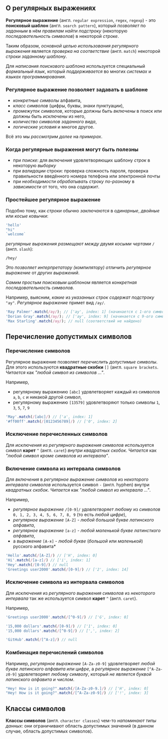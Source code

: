 
## О регулярных выражениях

**Регулярное выражение** (англ. `regular expression`, `regex`, `regexp`) - это **поисковый шаблон** (англ. `search pattern`), который *позволяет* по *заданным* в нём *правилам* *найти подстроку* (некоторую *последовательность символов*) в некоторой *строке*. 

Таким образом, *основной целью использования регулярного выражения* является *проверка на соответствие* (англ. `match`) некоторой *строки заданному шаблону*. 

Для *написания поискового шаблона* используется специальный *формальный язык*, который *поддерживается* во многих *системах* и *языках программирования*.

### Регулярное выражение позволяет задавать в шаблоне
* *конкретные символы* алфавита,
* *класс символов* (цифры, буквы, знаки пунктуации),
* *промежуток символов*, которые должны быть *включены* в поиск или должны быть *исключены* из него,
* *количество символов заданного вида*,
* *логические условия* и многое другое.

Всё это мы *рассмотрим далее* на *примерах*.

### Когда регулярные выражения могут быть полезны
* при *поиске*: для *включения* удовлетворяющих шаблону *строк* в некоторую *выборку*
* при *валидации* строки: проверка сложность пароля, проверка правильности введённого номера телефона или электронной почты
* при *необходимости обрабатывать строку по-разному* в *зависимости* от того, что она *содержит*.

### Простейшее регулярное выражение
Подобно тому, как *строки* обычно *заключаются* в *одинарные*, *двойные* или *косые ковычки*:
```javascript
'hello'
"hi"
`welcome`
```
*регулярные выражения размещают между двумя косыми чертами* `/` (англ. `slash`):
```regex
/hey/
```
Это *позволяет интерпретатору (компилятору) отличить регулярное выражение* от *других выражений*. 

*Самим простым поисковым шаблоном* является *конкретная последовательность символов*. 

Например, выясним, *какие* из *указанных строк содержат подстроку* `"ay"`. *Регулярное выражение* примет вид `/ay/`.
```js
'Ray Palmer'.match(/ay/); // ['ay', index: 1] (начинается с 1-ого символа)
'Dorian Gray'.match(/ay/); // ['ay', index: 9] (начинается с 9-ого символа)
'Max Starling'.match(/ay/); // null (соответствий не найдено)
```

## Перечисление допустимых символов

### Перечисление символов

Регулярное выражение позволяет *перечислить допустимые символы*. Для этого используются **квадратные скобки** `[]` (англ. `square brackets`. *Читается* как *"любой символ из символов ..."*.

Например,
* регулярному выражению `[abc]` удовлетворяет каждый из символов `a`, `b`, `c` и никакой другой символ,
* регулярному выражению `[13579]` удовлетворяют только символы `1`, `3`, `5`, `7`, `9`
```js
'May'.match(/[abc]/) // ['a', index: 1]
'#ff00ff'.match(/[0123456789]/) // ['0', index: 2]
```

### Исключение перечисленных символов

Для *исключения* из *регулярного выражения символов* используется символ **карет** `^` (англ. `caret`) *внутри квадратных скобок*. *Читается* как *"любой символ кроме символов из интервала"*.

### Включение символа из интервала символов

Для *включения* в *регулярное выражение* *символов* из *некоторого интервала символов* используется символ `-` (англ. hyphen) внутри *квадратных скобок*. *Читается* как *"любой символ из интервала ..."*.

Например,
* *регулярное выражение* `/[0-9]/` *удовлетворяет любому* из *символов* `0, 1, 2, 3, 4, 5, 6, 7, 8, 9` (то есть *любой цифре*),
* *регулярное выражение* `[A-Z]` - *любой большой букве латинского алфавита*,
* *регулярное выражение* `[a-z]` - *любой маленькой букве латинсткого алфавита*,
* а *выражение* `[А-я]` - *любой букве* (*большой* или *маленькой*) русского алфавита*
```js
'Hello'.match(/[A-Z]/) // ['H', index: 0]
'Hi'.match(/[a-z]/) // ['i', index: 1]
'Hey'.match(/[0-9]/) // null
'Greetings user2000'.match(/[0-9]/) // ['2', index: 14]
```

### Исключение символа из интервала символов

Для *исключения* из *регулярного выражения символов* из *некоторого интервала* так же используется символ **карет** `^` (англ. `caret`).

Например,
```js
'Greetings user2000'.match(/[^0-9]/) // ['G', index: 0]

'15,000 dollars'.match(/[0-9]/) // ['1', index: 0]
'15,000 dollars'.match(/[^0-9]/) // [',', index: 2]

'GitHub'.match(/[^A-z]/) // null
```

 ### Комбинация перечислений символов

Например, *регулярное выражение* `[A-Za-z0-9]` удовлетворяет *любой букве латинского алфавита или цифре*, а *регулярное выражение* `[^A-Za-z0-9]` удовлетворяет *любому символу*, который *не является буквой латинского алфавита и числом*.
```js
"Hey! How is it going?".match(/[A-Za-z0-9.]/) // ['H', index: 0]
"Hey! How is it going?".match(/[^A-Za-z0-9]/) // ['!', index: 3]
```


## Классы символов

**Классы символов** (англ. `character classes`) чем-то *напоминают типы данных*: они ограничивают область допустимых значений (в данном случае, область допустимых символов).
